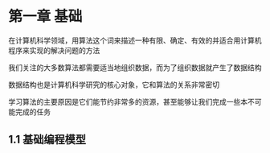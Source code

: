 # 第一章   基础

在计算机科学领域，用算法这个词来描述一种有限、确定、有效的并适合用计算机程序来实现的解决问题的方法



我们关注的大多数算法都需要适当地组织数据，而为了组织数据就产生了数据结构

数据结构也是计算机科学研究的核心对象，它和算法的关系非常密切



学习算法的主要原因是它们能节约非常多的资源，甚至能够让我们完成一些本不可能完成的任务



## 1.1 基础编程模型































